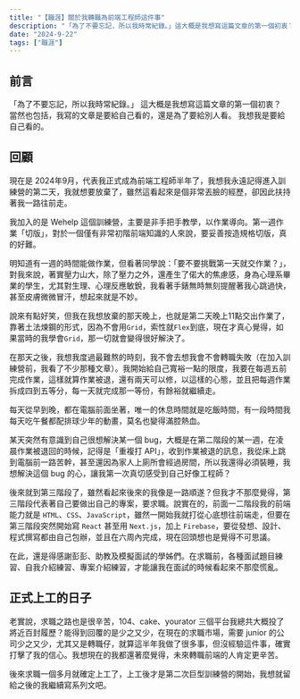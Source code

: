 ```yaml
---
title: "【職涯】關於我轉職為前端工程師這件事"
description: "「為了不要忘記，所以我時常紀錄。」這大概是我想寫這篇文章的第一個初衷？當然也包括，我寫的文章是要給自己看的，還是為了要給別人看。而我想我是要給自己看的。"
date: "2024-9-22"
tags: ["職涯"]
---
```


## 前言

「為了不要忘記，所以我時常紀錄。」
這大概是我想寫這篇文章的第一個初衷？
當然也包括，我寫的文章是要給自己看的，還是為了要給別人看。
我想我是要給自己看的。

## 回顧

現在是 2024年9月，代表我正式成為前端工程師半年了，我想我永遠記得進入訓練營的第二天，我就想要放棄了，雖然這看起來是個非常丟臉的經歷，卻因此扶持著我一路往前走。

我加入的是 Wehelp 這個訓練營，主要是非手把手教學，以作業導向。第一週作業「切版」，對於一個僅有非常初階前端知識的人來說，要妥善按造規格切版，真的好難。

明知道有一週的時間能做作業，但看著同學說：「要不要挑戰第一天就交作業？」，對我來說，著實壓力山大，除了壓力之外，還產生了偌大的焦慮感，身為心理系畢業的學生，尤其對生理、心理反應敏銳，我看著手錶無時無刻提醒著我心跳過快，甚至皮膚微微冒汗，想起來就是不妙。

說來有點好笑，但我在我想放棄的那天晚上，也就是第二天晚上11點交出作業了，靠著土法煉鋼的形式，因為不會用`Grid`，索性就`Flex`到底，現在才真心覺得，如果當時的我學會`Grid`，那一切就會變得很好解決了。

在那天之後，我想我度過最難熬的時刻，我不會去想我會不會轉職失敗（在加入訓練營前，我看了不少那種文章）。我開始給自己寬裕一點的限度，我要在每週五前完成作業，這樣就算作業被退，還有兩天可以修，以這樣的心態，並且把每週作業拆成四到五等分，每一天就完成那一等份，有餘裕就繼續走。

每天從早到晚，都在電腦前面坐著，唯一的休息時間就是吃飯時間，有一段時間我每天吃午餐都配排球少年的動畫，莫名也變得滿腔熱血。

某天突然有意識到自己很想解決某一個 bug，大概是在第二階段的某一週，在凌晨作業被退回的時候，記得是「重複打 API」，收到作業被退的訊息，我從床上跳到電腦前一路苦幹，甚至還因為家人上廁所會經過房間，所以我還得必須裝睡，我想解決這個 bug 的心，讓我第一次真切感受到自己好像工程師？

後來就到第三階段了，雖然看起來後來的我像是一路順遂？但我才不那麼覺得，第三階段代表著自己要做出自己的專案，要求職。說實在的，前面一二階段我的前端能力就是 `HTML`、`CSS`、`JavaScript`，雖然一開始我就打從心底想往前端走，但要在第三階段突然開始寫 `React` 甚至用 `Next.js`，加上 `Firebase`，要從發想、設計、程式撰寫都由自己包辦，並且在六周內完成，現在回頭想也是覺得不可思議。

在此，還是得感謝彭彭、助教及模擬面試的學姊們。在求職前，各種面試題目練習、自我介紹練習、專案介紹練習，才能讓我在面試的時候看起來不那麼慌亂。

## 正式上工的日子
老實說，求職之路也是很辛苦，104、cake、yourator 三個平台我總共大概投了將近百封履歷？能得到回覆的是少之又少，在現在的求職市場，需要 junior 的公司少之又少，尤其又是轉職仔，就算這半年我做了很多事，但沒經驗這件事，確實打擊了我的信心。我想現在的我都還著麼覺得，未來轉職前端的人肯定更辛苦。

後來求職一個多月就確定上工了，上工後才是第二次巨型訓練營的開始，我想就留給之後的我繼續寫系列文吧。
